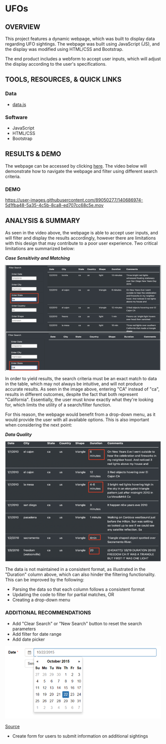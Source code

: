 # UFOs

## OVERVIEW

This project features a dynamic webpage, which was built to display data regarding UFO sightings. The webpage was built using JavaScript (JS), and the display was modified using HTML/CSS and Bootstrap.

The end product includes a webform to accept user inputs, which will adjust the display according to the user's specifications.

## TOOLS, RESOURCES, & QUICK LINKS

### Data

 * [data.js](https://github.com/farwaali08/UFOs/blob/a9786791d7d55218b373279c1fb2ebf3a25be212/static/js/data.js)

### Software

 * JavaScript
 * HTML/CSS
 * Bootstrap

## RESULTS & DEMO 

The webpage can be accessed by clicking [here](https://farwaali08.github.io/UFOs/). The video below will demonstrate how to navigate the webpage and filter using different search criteria.

### DEMO

https://user-images.githubusercontent.com/89050277/140686974-5d1fba48-5a35-4c5b-8ca8-ed707cc68c5e.mov



## ANALYSIS & SUMMARY

As seen in the video above, the webpage is able to accept user inputs, and will filter and display the results accordingly, however there are limitations with this design that may contribute to a poor user experience. Two critical limitations are summarized below:

***Case Sensitivity and Matching***

![alt_text](https://github.com/farwaali08/UFOs/blob/ab0470518c07c3a590038b0570c944896b43ece6/static/images/case_sensitive.png)


In order to yield results, the search criteria must be an exact match to data in the table, which may not always be intuitive, and will not produce accurate results. As seen in the image above, entering "CA" instead of "ca", results in different outcomes, despite the fact that both represent "California". Essentially, the user must know exactly what they're looking for, which limits the utility of a search/filter function.

For this reason, the webpage would benefit from a drop-down menu, as it would provide the user with all available options. This is also important when considering the next point:

***Data Quality***

![alt_text](https://github.com/farwaali08/UFOs/blob/ab0470518c07c3a590038b0570c944896b43ece6/static/images/needs_parsing.png)

The data is not maintained in a consistent format, as illustrated in the "Duration" column above, which can also hinder the filtering functionality. This can be improved by the following:

* Parsing the data so that each column follows a consistent format
* Updating the code to filter for partial matches, OR
* Creating a drop-down menu

### ADDITIONAL RECOMMENDATIONS

* Add "Clear Search" or "New Search" button to reset the search parameters  
* Add filter for date range
* Add date picker
       
 ![alt_text](https://github.com/farwaali08/UFOs/blob/684a9ed6e7098b886718fc073d10c7994d966533/static/images/example_date.png)
 
 [Source](https://formden.com/blog/date-picker)
             
* Create form for users to submit information on additional sightings

